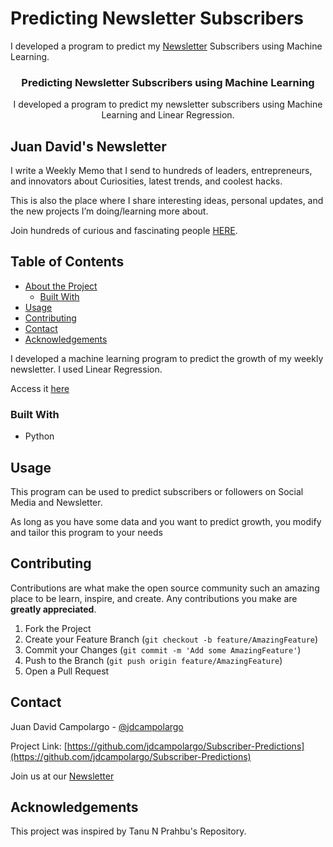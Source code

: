 # Predicting Newsletter Subscribers 
I developed a program to predict my [Newsletter](https://www.juandavidcampolargo.com/newsletter) Subscribers using Machine Learning.




  <h3 align="center">Predicting Newsletter Subscribers using Machine Learning</h3>

  <p align="center">
    I developed a program to predict my newsletter subscribers using Machine Learning and Linear Regression.


## Juan David's Newsletter

I write a Weekly Memo that I send to hundreds of leaders, entrepreneurs, and innovators about Curiosities, latest trends, and coolest hacks.

This is also the place where I share interesting ideas, personal updates, and the new projects I’m doing/learning more about.

Join hundreds of curious and fascinating people [HERE](https://www.juandavidcampolargo.com/newsletter).


<!-- TABLE OF CONTENTS -->
## Table of Contents

* [About the Project](#about-the-project)
  * [Built With](#built-with)
* [Usage](#usage)
* [Contributing](#contributing)
* [Contact](#contact)
* [Acknowledgements](#acknowledgements)



<!-- ABOUT THE PROJECT -->
I developed a machine learning program to predict the growth of my weekly newsletter. I used Linear Regression. 

Access it [here](https://deepnote.com/project/687ba457-81df-4c83-9a31-0d12ebc6e0a4#%2Fnotebook.ipynb)

### Built With

* Python


<!-- USAGE EXAMPLES -->
## Usage

This program can be used to predict subscribers or followers on Social Media and Newsletter.

As long as you have some data and you want to predict growth, you modify and tailor this program to your needs


<!-- CONTRIBUTING -->
## Contributing

Contributions are what make the open source community such an amazing place to be learn, inspire, and create. Any contributions you make are **greatly appreciated**.

1. Fork the Project
2. Create your Feature Branch (`git checkout -b feature/AmazingFeature`)
3. Commit your Changes (`git commit -m 'Add some AmazingFeature'`)
4. Push to the Branch (`git push origin feature/AmazingFeature`)
5. Open a Pull Request



<!-- CONTACT -->
## Contact

Juan David Campolargo - [@jdcampolargo](https://twitter.com/jdcampolargo)

Project Link: [https://github.com/jdcampolargo/Subscriber-Predictions](https://github.com/jdcampolargo/Subscriber-Predictions)

Join us at our [Newsletter](https://www.juandavidcampolargo.com/newsletter)

<!-- ACKNOWLEDGEMENTS -->
## Acknowledgements

This project was inspired by Tanu N Prahbu's Repository. 


